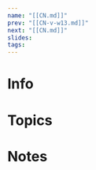```yaml
---
name: "[[CN.md]]"
prev: "[[CN-v-w13.md]]"
next: "[[CN.md]]"
slides: 
tags: 
---
```



# Info


# Topics


# Notes